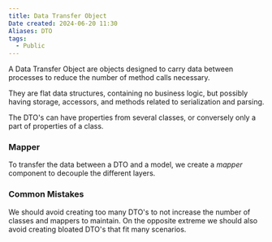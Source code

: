 ```yaml
---
title: Data Transfer Object
Date created: 2024-06-20 11:30
Aliases: DTO
tags: 
  - Public
---
```


A Data Transfer Object are objects designed to carry data between processes to reduce the number of method calls necessary.

They are flat data structures, containing no business logic, but possibly having storage, accessors, and methods related to serialization and parsing.

The DTO's can have properties from several classes, or conversely only a part of properties of a class.


### Mapper
To transfer the data between a DTO and a model, we create a *mapper* component to decouple the different layers.

### Common Mistakes
We should avoid creating too many DTO's to not increase the number of classes and mappers to maintain. On the opposite extreme we should also avoid creating bloated DTO's that fit many scenarios.